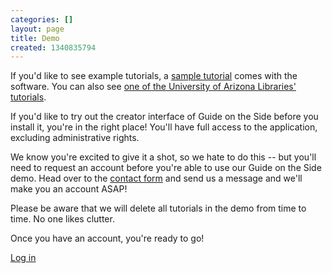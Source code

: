```yaml
---
categories: []
layout: page
title: Demo
created: 1340835794
---
```

<p>If you&#39;d like to see example tutorials, a <a href="http://gots.library.arizona.edu/gots/sample/tutorial/wikipedia-demo">sample tutorial</a> comes with the software. You can also see <a href="http://www.library.arizona.edu/applications/quickHelp/tutorial/searching-jstor">one of the University of Arizona Libraries&#39; tutorials</a>.&nbsp;</p><p>If you&#39;d like to try out the creator interface of Guide on the Side before you install it, you&#39;re in the right place! You&#39;ll have full access to the application, excluding administrative rights.</p><p>We know you&#39;re excited to give it a shot, so we hate to do this -- but you&#39;ll need to request an account before you&#39;re able to use our Guide on the Side demo. Head over to the <a href="/gots/contact">contact form</a>&nbsp;and send us a message and we&#39;ll make you an account ASAP!</p><p>Please be aware that we will delete all tutorials in the demo from time to time. No one likes clutter.</p><p>Once you have an account, you&#39;re ready to go!</p><p><a class="action-button" href="/gots/demo/login">Log in</a></p>
